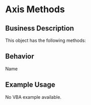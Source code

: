# Axis Methods

## Business Description
This object has the following methods:

## Behavior
Name

## Example Usage
No VBA example available.